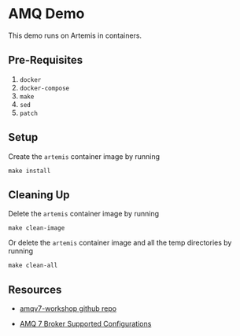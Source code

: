 # AMQ Demo

This demo runs on Artemis in containers.


## Pre-Requisites

1. `docker`
1. `docker-compose`
1. `make`
1. `sed`
1. `patch`


## Setup

Create the `artemis` container image by running

	make install


## Cleaning Up

Delete the `artemis` container image by running

	make clean-image

Or delete the `artemis` container image and all the temp directories by running

	make clean-all


## Resources

* [amqv7-workshop github repo](https://github.com/RedHatWorkshops/amqv7-workshop)

* [AMQ 7 Broker Supported Configurations](https://access.redhat.com/articles/2791941)
